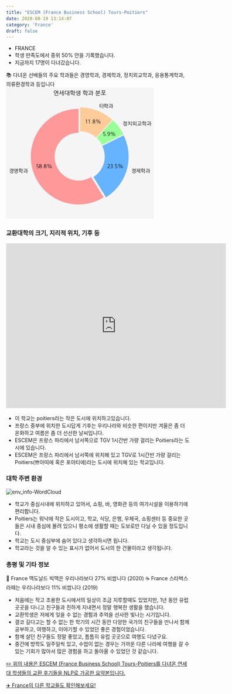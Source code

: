 ```yaml
---
title: "ESCEM (France Business School) Tours-Poitiers"
date: 2020-08-19 13:14:07
category: 'France'
draft: false
---
```



* FRANCE
* 학생 만족도에서 중위 50% 안을 기록했습니다.
* 지금까지 17명이 다녀갔습니다. 

📚 다녀온 선배들의 주요 학과들은 경영학과, 경제학과, 정치외교학과, 응용통계학과, 의류환경학과 등입니다
![department-info](../plots/FR000003.png)
### 교환대학의 크기, 지리적 위치, 기후 등
<iframe
width="600"
height="450"
frameborder="0" style="border:0"
src="https://www.google.com/maps/embed/v1/place?key=AIzaSyC9e1AME-pVmWC4hBpFdu5S4dKzyepa3HQ&q=ESCEM+(France+Business+School)+Tours-Poitiers&center=47.3654934,0.7050884&zoom=14" allowfullscreen>
</iframe>

* 이 학교는 poitiers라는 작은 도시에 위치하고있습니다.
* 프랑스 중부에 위치한 도시답게 기후는 우리나라와 비슷한 편이지만 겨울은 좀 더 온화하고 여름은 좀 더 선선한 날씨입니다.
* ESCEM은 프랑스 파리에서 남서쪽으로 TGV 1시간반 가량 걸리는 Poitiers라는 도시에 있습니다.
* ESCEM은 프랑스 파리에서 남서쪽에 위치해 있고 TGV로 1시간반 가량 걸리는 Poitiers(쁘아띠에 혹은 포아티에)라는 도시에 위치해 있는 학교입니다.


### 대학 주변 환경

![env_info-WordCloud](../univ_wordclouds_okt/env_info/FR000003_env_info_okt.png)

* 학교가 중심시내에 위치하고 있어서, 쇼핑, 바, 영화관 등의 여가시설을 이용하기에 편리합니다.
* Poitiers는 워낙에 작은 도시이고, 학교, 식당, 은행, 우체국, 쇼핑센터 등 중요한 곳들은 시내 중심에 몰려 있으니 평소에 생활할 때는 도보로만 다닐 수 있을 정도입니다.
* 학교는 도시 중심부에 숨어 있다고 생각하시면 됩니다.
* 학교라는 것을 알 수 있는 표시가 없어서 도시의 한 건물이라고 생각됩니다.


### 총평 및 기타 정보 
🍔 France 맥도날드 빅맥은 우리나라보다 27% 비쌉니다 (2020)
☕️ France 스타벅스 라떼는 우리나라보다 11% 비쌉니다 (2019)
* 처음에는 작고 조용한 도시에서의 일상이 조금 지루할때도 있었지만, 1년 동안 유럽 곳곳을 다니고 친구들과 친하게 지내면서 정말 행복한 생활을 했습니다.
* 교환학생은 저에게 잊을 수 없는 경험과 추억을 선사한 빛나는 시기입니다.
* 결코 길다고는 할 수 없는 한 학기의 시간 동안 다양한 국가의 친구들을 만나서 함께 공부하고, 여행하고, 이야기할 수 있었던 좋은 경험이었습니다.
* 함께 살던 친구들도 정말 좋았고, 틈틈히 유럽 곳곳으로 여행도 다녔구요.
* 중간에 방학도 일주일씩 있고, 수업이 없는 경우는 가까운 다른 나라에 여행을 갈 수 있는 기회가 많아서 많은 경험을 하고 돌아올 수 있었던 것 같습니다.


[✏️ 위의 내용은 ESCEM (France Business School) Tours-Poitiers를 다녀온 연세대 학생들의 교환 후기들을 NLP로 가공한 요약본입니다.](http://oia.yonsei.ac.kr/partner/expReport.asp?ucode=FR000003&bgbn=A)

[✈️ France의 다른 학교들도 확인해보세요!](https://yonsei-exchange.netlify.app/?category=France)
